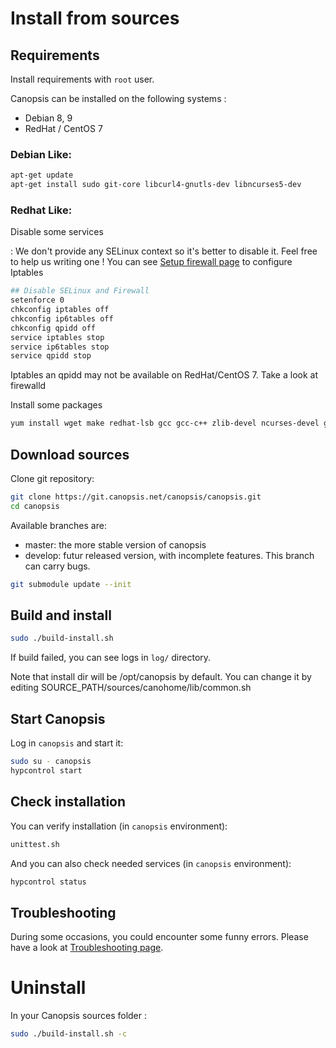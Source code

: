# Install from sources

## Requirements

Install requirements with `root` user.

Canopsis can be installed on the following systems :

-   Debian 8, 9
-   RedHat / CentOS 7

### Debian Like:

```bash
apt-get update
apt-get install sudo git-core libcurl4-gnutls-dev libncurses5-dev
```

### Redhat Like:

Disable some services

:   We don't provide any SELinux context so it's better to disable it.
    Feel free to help us writing one ! You can see
    [Setup firewall page](firewall-rules.md) to configure Iptables

```bash
## Disable SELinux and Firewall
setenforce 0
chkconfig iptables off
chkconfig ip6tables off
chkconfig qpidd off
service iptables stop
service ip6tables stop
service qpidd stop
```

Iptables an qpidd may not be available on RedHat/CentOS 7. Take a look
at firewalld

Install some packages

```bash
yum install wget make redhat-lsb gcc gcc-c++ zlib-devel ncurses-devel git
```

## Download sources

Clone git repository:

```bash
git clone https://git.canopsis.net/canopsis/canopsis.git
cd canopsis
```

Available branches are:

-   master: the more stable version of canopsis
-   develop: futur released version, with incomplete features. This
    branch can carry bugs.

```bash
git submodule update --init
```

## Build and install

```bash
sudo ./build-install.sh
```

If build failed, you can see logs in `log/` directory.

Note that install dir will be /opt/canopsis by default. You can change
it by editing SOURCE_PATH/sources/canohome/lib/common.sh

## Start Canopsis

Log in `canopsis` and start it:

```bash
sudo su - canopsis
hypcontrol start
```

## Check installation

You can verify installation (in `canopsis` environment):

```bash
unittest.sh
```

And you can also check needed services (in `canopsis` environment):

```bash
hypcontrol status
```

## Troubleshooting

During some occasions, you could encounter some funny errors. Please
have a look at [Troubleshooting page](common-problems.md).


# Uninstall

In your Canopsis sources folder :

```bash
sudo ./build-install.sh -c
```

